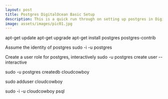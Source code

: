 ```yaml
---
layout: post
title: Postgres DigitalOcean Basic Setup
description: This is a quick run through on setting up postgres in Digital Ocean
image: assets/images/pic01.jpg
---
```




apt-get update
apt-get upgrade
apt-get install postgres postgres-contrib

Assume the identity of postgres
sudo -i -u postgres

Create a user role for postgres, interactively 
sudo -u postgres create user --interactive

sudo -u postgres createdb cloudcowboy

sudo adduser cloudcowboy



sudo -i -u cloudcowboy
psql
